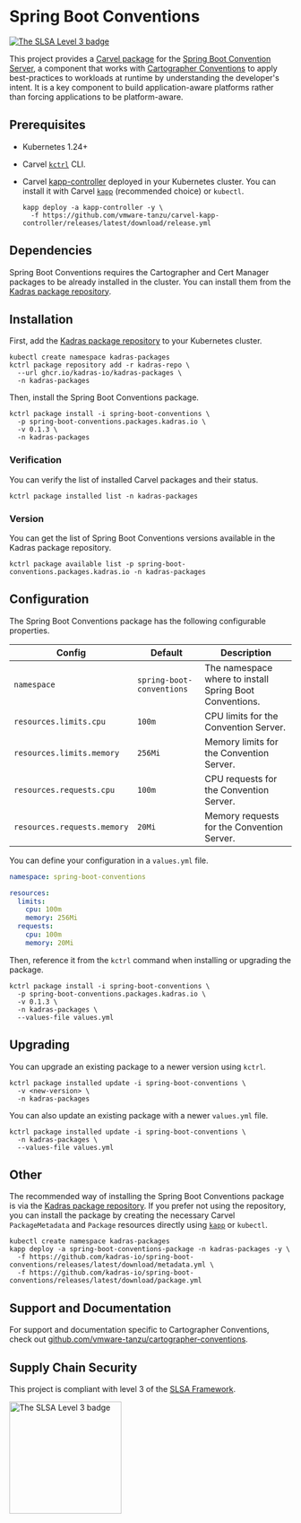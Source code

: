 # Spring Boot Conventions

<a href="https://slsa.dev/spec/v0.1/levels"><img src="https://slsa.dev/images/gh-badge-level3.svg" alt="The SLSA Level 3 badge"></a>

This project provides a [Carvel package](https://carvel.dev/kapp-controller/docs/latest/packaging) for the [Spring Boot Convention Server](https://github.com/kadras-io/spring-boot-conventions), a component that works with [Cartographer Conventions](https://github.com/vmware-tanzu/cartographer-conventions) to apply best-practices to workloads at runtime by understanding the developer's intent. It is a key component to build application-aware platforms rather than forcing applications to be platform-aware.

## Prerequisites

* Kubernetes 1.24+
* Carvel [`kctrl`](https://carvel.dev/kapp-controller/docs/latest/install/#installing-kapp-controller-cli-kctrl) CLI.
* Carvel [kapp-controller](https://carvel.dev/kapp-controller) deployed in your Kubernetes cluster. You can install it with Carvel [`kapp`](https://carvel.dev/kapp/docs/latest/install) (recommended choice) or `kubectl`.

  ```shell
  kapp deploy -a kapp-controller -y \
    -f https://github.com/vmware-tanzu/carvel-kapp-controller/releases/latest/download/release.yml
  ```

## Dependencies

Spring Boot Conventions requires the Cartographer and Cert Manager packages to be already installed in the cluster. You can install them from the [Kadras package repository](https://github.com/kadras-io/kadras-packages).

## Installation

First, add the [Kadras package repository](https://github.com/kadras-io/kadras-packages) to your Kubernetes cluster.

  ```shell
  kubectl create namespace kadras-packages
  kctrl package repository add -r kadras-repo \
    --url ghcr.io/kadras-io/kadras-packages \
    -n kadras-packages
  ```

Then, install the Spring Boot Conventions package.

  ```shell
  kctrl package install -i spring-boot-conventions \
    -p spring-boot-conventions.packages.kadras.io \
    -v 0.1.3 \
    -n kadras-packages
  ```

### Verification

You can verify the list of installed Carvel packages and their status.

  ```shell
  kctrl package installed list -n kadras-packages
  ```

### Version

You can get the list of Spring Boot Conventions versions available in the Kadras package repository.

  ```shell
  kctrl package available list -p spring-boot-conventions.packages.kadras.io -n kadras-packages
  ```

## Configuration

The Spring Boot Conventions package has the following configurable properties.

| Config | Default | Description |
|-------|-------------------|-------------|
| `namespace` | `spring-boot-conventions` | The namespace where to install Spring Boot Conventions. |
| `resources.limits.cpu` | `100m` | CPU limits for the Convention Server. |
| `resources.limits.memory` | `256Mi` | Memory limits for the Convention Server. |
| `resources.requests.cpu` | `100m` | CPU requests for the Convention Server. |
| `resources.requests.memory` | `20Mi` | Memory requests for the Convention Server. |

You can define your configuration in a `values.yml` file.

  ```yaml
  namespace: spring-boot-conventions

  resources:
    limits:
      cpu: 100m
      memory: 256Mi
    requests:
      cpu: 100m
      memory: 20Mi
  ```

Then, reference it from the `kctrl` command when installing or upgrading the package.

  ```shell
  kctrl package install -i spring-boot-conventions \
    -p spring-boot-conventions.packages.kadras.io \
    -v 0.1.3 \
    -n kadras-packages \
    --values-file values.yml
  ```

## Upgrading

You can upgrade an existing package to a newer version using `kctrl`.

  ```shell
  kctrl package installed update -i spring-boot-conventions \
    -v <new-version> \
    -n kadras-packages
  ```

You can also update an existing package with a newer `values.yml` file.

  ```shell
  kctrl package installed update -i spring-boot-conventions \
    -n kadras-packages \
    --values-file values.yml
  ```

## Other

The recommended way of installing the Spring Boot Conventions package is via the [Kadras package repository](https://github.com/kadras-io/kadras-packages). If you prefer not using the repository, you can install the package by creating the necessary Carvel `PackageMetadata` and `Package` resources directly using [`kapp`](https://carvel.dev/kapp/docs/latest/install) or `kubectl`.

  ```shell
  kubectl create namespace kadras-packages
  kapp deploy -a spring-boot-conventions-package -n kadras-packages -y \
    -f https://github.com/kadras-io/spring-boot-conventions/releases/latest/download/metadata.yml \
    -f https://github.com/kadras-io/spring-boot-conventions/releases/latest/download/package.yml
  ```

## Support and Documentation

For support and documentation specific to Cartographer Conventions, check out [github.com/vmware-tanzu/cartographer-conventions](https://github.com/vmware-tanzu/cartographer-conventions).

## Supply Chain Security

This project is compliant with level 3 of the [SLSA Framework](https://slsa.dev).

<img src="https://slsa.dev/images/SLSA-Badge-full-level3.svg" alt="The SLSA Level 3 badge" width=200>
